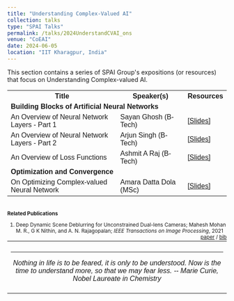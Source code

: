```yaml
---
title: "Understanding Complex-Valued AI" 
collection: talks
type: "SPAI Talks"
permalink: /talks/2024UnderstandCVAI_ons
venue: "CoEAI"
date: 2024-06-05
location: "IIT Kharagpur, India"
---
```

<p style="text-align:left;">
   This section contains a series of SPAI Group's expositions (or resources) that focus on Understanding Complex-valued AI. 
</p>
<html>
<head>
<style>
table {
  font-family: arial, sans-serif;
  border-collapse: collapse;
  width: 100%;
}

td[colspan]:not([colspan="1"]) {
    text-align: center;
}

td, th {
  border: 1px solid #dddddd;
  text-align: left;
  padding: 8px;
}

tr:nth-child(even) {
  background-color: #dddddd;
}
</style>
</head>
<body>
<table>
  <tr>
    <th>Title</th>
    <th>Speaker(s)</th>
    <th>Resources</th>
  </tr>
     <tr>
    <td colspan="3"><b>Building Blocks of Artificial Neural Networks </b></td>
  </tr>
   <tr>
    <td>An Overview of Neural Network Layers - Part 1 </td>
    <td>Sayan Ghosh (B-Tech)</td>
    <td><a href="https://drive.google.com/file/d/1dbzmMAfWo7jRhG47ThsTLvq_s0_X9Ekx/view?usp=sharing">&#91;Slides&#93;</a></td>
  </tr>
   <tr>
    <td>An Overview of Neural Network Layers - Part 2 </td>
    <td>Arjun Singh (B-Tech)</td>
    <td><a href="https://drive.google.com/file/d/1MVVTWDiNTm3zxxeKHDaeyJBH2H_kEdxE/view?usp=sharing">&#91;Slides&#93;</a></td>
  </tr>
   <tr>
    <td>An Overview of Loss Functions</td>
    <td>Ashmit A Raj (B-Tech)</td>
    <td><a href="https://drive.google.com/file/d/13_edTDlJVubWR_jjM369wTs8-8TK43H6/view?usp=sharing">&#91;Slides&#93;</a></td>
  </tr>
    <tr>
    <td colspan="3"><b>Optimization and Convergence</b></td>
  </tr>
    <tr>
    <td>On Optimizing Complex-valued Neural Network</td>
    <td>Amara Datta Dola (MSc)</td>
    <td><a href="https://drive.google.com/file/d/1xkGMnrILh7PG91RFmpo-UvuPIyKZdsfX/view?usp=sharing">&#91;Slides&#93;</a></td>
  </tr>
</table>
   <br>

   <small>
       <strong>Related Publications</strong> 
<ol>
                <li> 
                  Deep Dynamic Scene Deblurring for Unconstrained Dual-lens Cameras; 
              Mahesh Mohan M. R.,
              G K Nithin, and 
              A. N. Rajagopalan;
              <em>IEEE Transactions on Image Processing</em>, 2021 
                   <span style="float:right;">
        <a href="../files/tip_ons.pdf">paper</a> /
              <a href="../files/tip_ons_bib.txt">bib</a>
    </span>
                </li>
              </ol>
   </small>
<table style="width:100%;border:0px;border-spacing:0px;border-collapse:collapse;margin-right:auto;margin-left:auto;"><tbody>
            <tr>
            <td style="padding:8px;width:100%;vertical-align:middle;border:0px">
                 <p>
<hr>
<center>
<i>Nothing in life is to be feared, it is only to be understood. Now is the time to understand more, so that we may fear less. -- Marie Curie, Nobel Laureate in Chemistry </i>

</center>
              </p>
            </td>
          </tr>

</tbody></table>
</body>
</html>

